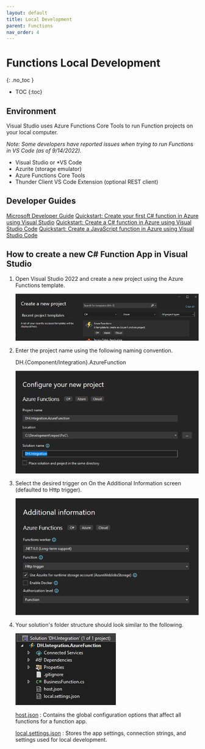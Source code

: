 ```yaml
---
layout: default
title: Local Development
parent: Functions
nav_order: 4
---
```


# Functions Local Development
{: .no_toc }

- TOC
{:toc}

## Environment

Visual Studio uses Azure Functions Core Tools to run Function projects 
on your local computer.

*Note: Some developers have reported issues when trying to run Functions 
in VS Code (as of 9/14/2022).*

- Visual Studio or *VS Code
- Azurite (storage emulator)
- Azure Functions Core Tools
- Thunder Client VS Code Extension (optional REST client)

## Developer Guides

[Microsoft Developer Guide](https://docs.microsoft.com/en-us/azure/azure-functions/functions-reference?tabs=blob)
[Quickstart: Create your first C# function in Azure using Visual Studio](https://docs.microsoft.com/en-us/azure/azure-functions/functions-create-your-first-function-visual-studio?tabs=in-process)
[Quickstart: Create a C# function in Azure using Visual Studio Code](https://docs.microsoft.com/en-us/azure/azure-functions/create-first-function-vs-code-csharp?tabs=in-process)
[Quickstart: Create a JavaScript function in Azure using Visual Studio Code](https://docs.microsoft.com/en-us/azure/azure-functions/create-first-function-vs-code-node)

## How to create a new C# Function App in Visual Studio

1. Open Visual Studio 2022 and create a new project using the 
Azure Functions template.

    ![CreateNewProject](../assets/images/function-create-new-project.png)

2. Enter the project name using the following naming convention.

    DH.{Component/Integration}.AzureFunction

    ![ConfigureProject](../assets/images/function-configure-project.png)

3. Select the desired trigger on On the Additional Information screen 
(defaulted to Http trigger).

    ![AdditionalInformation](../assets/images/function-additional-info.png)

4. Your solution's folder structure should look similar to the following.

    ![Structure](../assets/images/function-structure.png)

    [host.json](https://docs.microsoft.com/en-us/azure/azure-functions/functions-host-json)
    : Contains the global configuration options that affect all functions for 
    a function app.

    [local.settings.json](https://docs.microsoft.com/en-us/azure/azure-functions/functions-run-local?tabs=v4%2Cwindows%2Ccsharp%2Cportal%2Cbash#local-settings)
    : Stores the app settings, connection strings, and settings used for local 
    development.
    